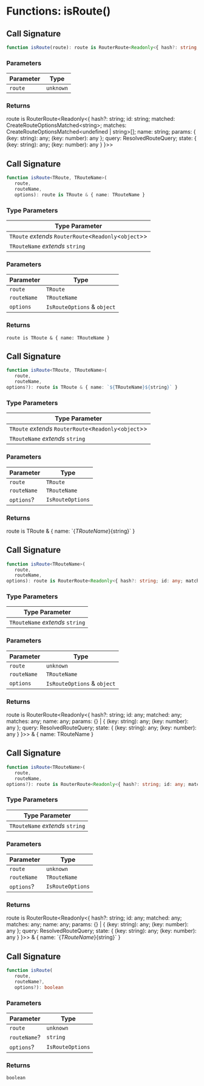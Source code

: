 # Functions: isRoute()

## Call Signature

```ts
function isRoute(route): route is RouterRoute<Readonly<{ hash?: string; id: string; matched: CreateRouteOptionsMatched<string>; matches: CreateRouteOptionsMatched<undefined | string>[]; name: string; params: { (key: string): any; (key: number): any }; query: ResolvedRouteQuery; state: { (key: string): any; (key: number): any } }>>
```

### Parameters

| Parameter | Type |
| ------ | ------ |
| `route` | `unknown` |

### Returns

route is RouterRoute\<Readonly\<\{ hash?: string; id: string; matched: CreateRouteOptionsMatched\<string\>; matches: CreateRouteOptionsMatched\<undefined \| string\>\[\]; name: string; params: \{ (key: string): any; (key: number): any \}; query: ResolvedRouteQuery; state: \{ (key: string): any; (key: number): any \} \}\>\>

## Call Signature

```ts
function isRoute<TRoute, TRouteName>(
   route, 
   routeName, 
   options): route is TRoute & { name: TRouteName }
```

### Type Parameters

| Type Parameter |
| ------ |
| `TRoute` *extends* `RouterRoute`\<`Readonly`\<`object`\>\> |
| `TRouteName` *extends* `string` |

### Parameters

| Parameter | Type |
| ------ | ------ |
| `route` | `TRoute` |
| `routeName` | `TRouteName` |
| `options` | `IsRouteOptions` & `object` |

### Returns

`route is TRoute & { name: TRouteName }`

## Call Signature

```ts
function isRoute<TRoute, TRouteName>(
   route, 
   routeName, 
options?): route is TRoute & { name: `${TRouteName}${string}` }
```

### Type Parameters

| Type Parameter |
| ------ |
| `TRoute` *extends* `RouterRoute`\<`Readonly`\<`object`\>\> |
| `TRouteName` *extends* `string` |

### Parameters

| Parameter | Type |
| ------ | ------ |
| `route` | `TRoute` |
| `routeName` | `TRouteName` |
| `options`? | `IsRouteOptions` |

### Returns

route is TRoute & \{ name: \`$\{TRouteName\}$\{string\}\` \}

## Call Signature

```ts
function isRoute<TRouteName>(
   route, 
   routeName, 
options): route is RouterRoute<Readonly<{ hash?: string; id: any; matched: any; matches: any; name: any; params: {} | { (key: string): any; (key: number): any }; query: ResolvedRouteQuery; state: { (key: string): any; (key: number): any } }>> & { name: TRouteName }
```

### Type Parameters

| Type Parameter |
| ------ |
| `TRouteName` *extends* `string` |

### Parameters

| Parameter | Type |
| ------ | ------ |
| `route` | `unknown` |
| `routeName` | `TRouteName` |
| `options` | `IsRouteOptions` & `object` |

### Returns

route is RouterRoute\<Readonly\<\{ hash?: string; id: any; matched: any; matches: any; name: any; params: \{\} \| \{ (key: string): any; (key: number): any \}; query: ResolvedRouteQuery; state: \{ (key: string): any; (key: number): any \} \}\>\> & \{ name: TRouteName \}

## Call Signature

```ts
function isRoute<TRouteName>(
   route, 
   routeName, 
options?): route is RouterRoute<Readonly<{ hash?: string; id: any; matched: any; matches: any; name: any; params: {} | { (key: string): any; (key: number): any }; query: ResolvedRouteQuery; state: { (key: string): any; (key: number): any } }>> & { name: `${TRouteName}${string}` }
```

### Type Parameters

| Type Parameter |
| ------ |
| `TRouteName` *extends* `string` |

### Parameters

| Parameter | Type |
| ------ | ------ |
| `route` | `unknown` |
| `routeName` | `TRouteName` |
| `options`? | `IsRouteOptions` |

### Returns

route is RouterRoute\<Readonly\<\{ hash?: string; id: any; matched: any; matches: any; name: any; params: \{\} \| \{ (key: string): any; (key: number): any \}; query: ResolvedRouteQuery; state: \{ (key: string): any; (key: number): any \} \}\>\> & \{ name: \`$\{TRouteName\}$\{string\}\` \}

## Call Signature

```ts
function isRoute(
   route, 
   routeName?, 
   options?): boolean
```

### Parameters

| Parameter | Type |
| ------ | ------ |
| `route` | `unknown` |
| `routeName`? | `string` |
| `options`? | `IsRouteOptions` |

### Returns

`boolean`
